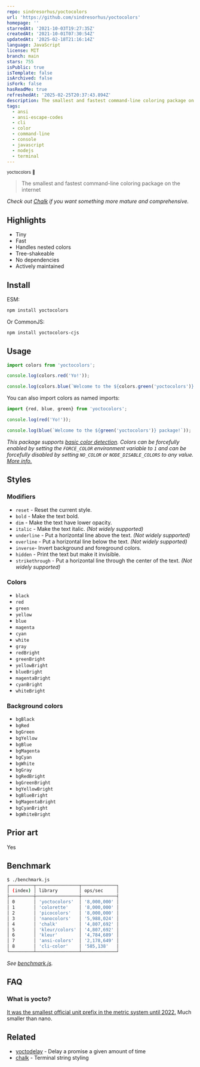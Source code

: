 ```yaml
---
repo: sindresorhus/yoctocolors
url: 'https://github.com/sindresorhus/yoctocolors'
homepage: ''
starredAt: '2021-10-03T19:27:35Z'
createdAt: '2021-10-01T07:30:54Z'
updatedAt: '2025-02-18T21:16:14Z'
language: JavaScript
license: MIT
branch: main
stars: 755
isPublic: true
isTemplate: false
isArchived: false
isFork: false
hasReadMe: true
refreshedAt: '2025-02-25T20:37:43.894Z'
description: The smallest and fastest command-line coloring package on the internet
tags:
  - ansi
  - ansi-escape-codes
  - cli
  - color
  - command-line
  - console
  - javascript
  - nodejs
  - terminal
---
```


<sup>yoctocolors 🌈</sup>

> The smallest and fastest command-line coloring package on the internet

*Check out [Chalk](https://github.com/chalk/chalk) if you want something more mature and comprehensive.*

## Highlights

- Tiny
- Fast
- Handles nested colors
- Tree-shakeable
- No dependencies
- Actively maintained

## Install

ESM:

```sh
npm install yoctocolors
```

Or CommonJS:

```sh
npm install yoctocolors-cjs
```

## Usage

```js
import colors from 'yoctocolors';

console.log(colors.red('Yo!'));

console.log(colors.blue(`Welcome to the ${colors.green('yoctocolors')} package!`));
```

You can also import colors as named imports:

```js
import {red, blue, green} from 'yoctocolors';

console.log(red('Yo!'));

console.log(blue(`Welcome to the ${green('yoctocolors')} package!`));
```

*This package supports [basic color detection](https://nodejs.org/api/tty.html#writestreamhascolorscount-env). Colors can be forcefully enabled by setting the `FORCE_COLOR` environment variable to `1` and can be forcefully disabled by setting `NO_COLOR` or `NODE_DISABLE_COLORS` to any value. [More info.](https://nodejs.org/api/tty.html#writestreamgetcolordepthenv)*

## Styles

### Modifiers

- `reset` - Reset the current style.
- `bold` - Make the text bold.
- `dim` - Make the text have lower opacity.
- `italic` - Make the text italic. *(Not widely supported)*
- `underline` - Put a horizontal line above the text. *(Not widely supported)*
- `overline` - Put a horizontal line below the text. *(Not widely supported)*
- `inverse`- Invert background and foreground colors.
- `hidden` - Print the text but make it invisible.
- `strikethrough` - Put a horizontal line through the center of the text. *(Not widely supported)*

### Colors

- `black`
- `red`
- `green`
- `yellow`
- `blue`
- `magenta`
- `cyan`
- `white`
- `gray`
- `redBright`
- `greenBright`
- `yellowBright`
- `blueBright`
- `magentaBright`
- `cyanBright`
- `whiteBright`

### Background colors

- `bgBlack`
- `bgRed`
- `bgGreen`
- `bgYellow`
- `bgBlue`
- `bgMagenta`
- `bgCyan`
- `bgWhite`
- `bgGray`
- `bgRedBright`
- `bgGreenBright`
- `bgYellowBright`
- `bgBlueBright`
- `bgMagentaBright`
- `bgCyanBright`
- `bgWhiteBright`

## Prior art

Yes

## Benchmark

```sh
$ ./benchmark.js
┌─────────┬────────────────┬─────────────┐
│ (index) │ library        │ ops/sec     │
├─────────┼────────────────┼─────────────┤
│ 0       │ 'yoctocolors'  │ '8,000,000' │
│ 1       │ 'colorette'    │ '8,000,000' │
│ 2       │ 'picocolors'   │ '8,000,000' │
│ 3       │ 'nanocolors'   │ '5,988,024' │
│ 4       │ 'chalk'        │ '4,807,692' │
│ 5       │ 'kleur/colors' │ '4,807,692' │
│ 6       │ 'kleur'        │ '4,784,689' │
│ 7       │ 'ansi-colors'  │ '2,178,649' │
│ 8       │ 'cli-color'    │ '585,138'   │
└─────────┴────────────────┴─────────────┘
```

*See [benchmark.js](benchmark.js).*

## FAQ

### What is yocto?

[It was the smallest official unit prefix in the metric system until 2022.](https://en.wikipedia.org/wiki/Yocto-) Much smaller than nano.

## Related

- [yoctodelay](https://github.com/sindresorhus/yoctodelay) - Delay a promise a given amount of time
- [chalk](https://github.com/chalk/chalk) - Terminal string styling
